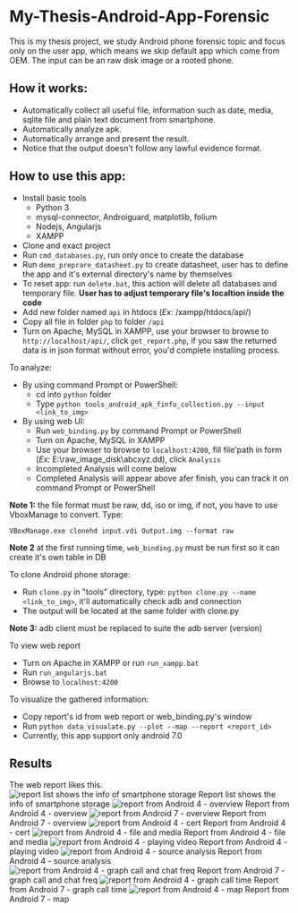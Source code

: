 # My-Thesis-Android-App-Forensic
This is my thesis project, we study Android phone forensic topic and focus only on the user app, which means we skip default app which come from OEM. The input can be an raw disk image or a rooted phone.

## How it works:
- Automatically collect all useful file, information such as date, media, sqlite file and plain text document from smartphone.
- Automatically analyze apk.
- Automatically arrange and present the result.
- Notice that the output doesn't follow any lawful evidence format.

## How to use this app:
- Install basic tools
  - Python 3
  - mysql-connector, Androiguard, matplotlib, folium
  - Nodejs, Angularjs
  - XAMPP
- Clone and exact project
- Run `cmd_databases.py`, run only once to create the database
- Run `demo_preprare_datasheet.py` to create datasheet, user has to define the app and it's external directory's name by themselves
- To reset app: run `delete.bat`, this action will delete all databases and temporary file. **User has to adjust temporary file's localtion inside the code**
- Add new folder named `api` in htdocs (*Ex:* /xampp/htdocs/api/)
- Copy all file in folder `php` to folder `/api`
- Turn on Apache, MySQL in XAMPP, use your browser to browse to `http://localhost/api/`, click `get_report.php`, if you saw the returned data is in json format without error, you'd complete installing process.

To analyze:
- By using command Prompt or PowerShell:
  + cd into `python` folder
  + Type `python tools_android_apk_finfo_collection.py --input <link_to_img>`
- By using web UI:
  + Run `web_binding.py` by command Prompt or PowerShell
  + Turn on Apache, MySQL in XAMPP
  + Use your browser to browse to `localhost:4200`, fill file'path in form (*Ex:* E:\raw_image_disk\abcxyz.dd), click `Analysis`
  + Incompleted Analysis will come below
  + Completed Analysis will appear above afer finish, you can track it on command Prompt or PowerShell

**Note 1:** the file format must be raw, dd, iso or img, if not, you have to use VboxManage to convert. Type:
```
VBoxManage.exe clonehd input.vdi Output.img --format raw
```
**Note 2** at the first running time, `web_binding.py` must be run first so it can create it's own table in DB

To clone Android phone storage:
- Run `clone.py` in "tools" directory, type: `python clone.py --name <link_to_img>`, it'll automatically check adb and connection
- The output will be located at the same folder with clone.py

**Note 3:** adb client must be replaced to suite the adb server (version)

To view web report
- Turn on Apache in XAMPP or run `run_xampp.bat`
- Run `run_angularjs.bat`
- Browse to `localhost:4200`

To visualize the gathered information:
- Copy report's id from web report or web_binding.py's window
- Run `python data_visualate.py --plot --map --report <report_id>`
- Currently, this app support only android 7.0

## Results
The web report likes this.
![report list shows the info of smartphone storage](/images/image59.png)
Report list shows the info of smartphone storage
![report from Android 4 - overview](/images/image60.png)
Report from Android 4 - overview
![report from Android 7 - overview](/images/image61.png)
Report from Android 7 - overview
![report from Android 4 - cert](/images/image62.png)
Report from Android 4 - cert
![report from Android 4 - file and media](/images/image63.png)
Report from Android 4 - file and media
![report from Android 4 - playing video](/images/image64.png)
Report from Android 4 - playing video
![report from Android 4 - source analysis](/images/image65.png)
Report from Android 4 - source analysis
![report from Android 4 - graph call and chat freq](/images/image66.png)
Report from Android 7 - graph call and chat freq
![report from Android 4 - graph call time](/images/image67.png)
Report from Android 7 - graph call time
![report from Android 4 - map](/images/image68.jpeg)
Report from Android 7 - map
